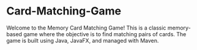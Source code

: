 # Card-Matching-Game
Welcome to the Memory Card Matching Game! This is a classic memory-based game where the objective is to find matching pairs of cards. The game is built using Java, JavaFX, and managed with Maven.
